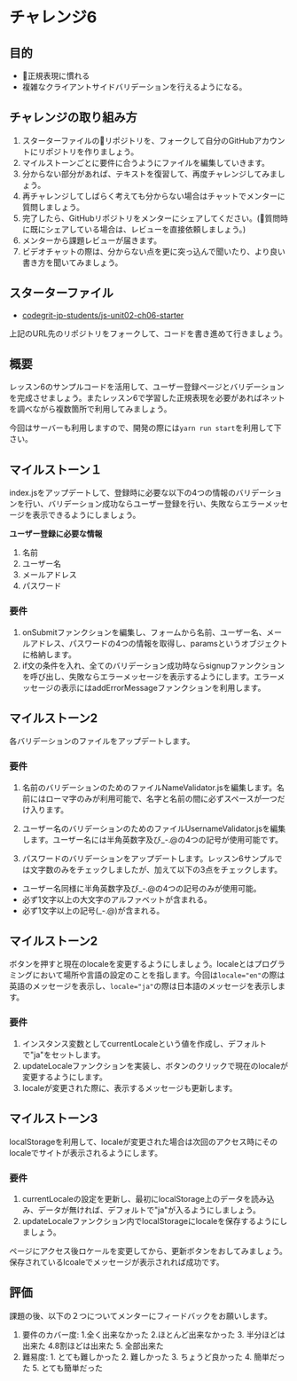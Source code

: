 # チャレンジ6

## 目的

- 正規表現に慣れる
- 複雑なクライアントサイドバリデーションを行えるようになる。

## チャレンジの取り組み方

1. スターターファイルのリポジトリを、フォークして自分のGitHubアカウントにリポジトリを作りましょう。
2. マイルストーンごとに要件に合うようにファイルを編集していきます。
3. 分からない部分があれば、テキストを復習して、再度チャレンジしてみましょう。
4. 再チャレンジしてしばらく考えても分からない場合はチャットでメンターに質問しましょう。
5. 完了したら、GitHubリポジトリをメンターにシェアしてください。(質問時に既にシェアしている場合は、レビューを直接依頼しましょう。)
6. メンターから課題レビューが届きます。
7. ビデオチャットの際は、分からない点を更に突っ込んで聞いたり、より良い書き方を聞いてみましょう。

## スターターファイル

- [codegrit-jp-students/js-unit02-ch06-starter](https://github.com/codegrit-jp-students/js-unit02-ch06-starter)

上記のURL先のリポジトリをフォークして、コードを書き進めて行きましょう。

## 概要

レッスン6のサンプルコードを活用して、ユーザー登録ページとバリデーションを完成させましょう。またレッスン6で学習した正規表現を必要があればネットを調べながら複数箇所で利用してみましょう。

今回はサーバーも利用しますので、開発の際には`yarn run start`を利用して下さい。

## マイルストーン１

index.jsをアップデートして、登録時に必要な以下の4つの情報のバリデーションを行い、バリデーション成功ならユーザー登録を行い、失敗ならエラーメッセージを表示できるようにしましょう。

**ユーザー登録に必要な情報**

1. 名前
2. ユーザー名
3. メールアドレス
4. パスワード

### 要件

1. onSubmitファンクションを編集し、フォームから名前、ユーザー名、メールアドレス、パスワードの4つの情報を取得し、paramsというオブジェクトに格納します。
2. if文の条件を入れ、全てのバリデーション成功時ならsignupファンクションを呼び出し、失敗ならエラーメッセージを表示するようにします。エラーメッセージの表示にはaddErrorMessageファンクションを利用します。

## マイルストーン2

各バリデーションのファイルをアップデートします。

### 要件

1. 名前のバリデーションのためのファイルNameValidator.jsを編集します。名前にはローマ字のみが利用可能で、名字と名前の間に必ずスペースが一つだけ入ります。

2. ユーザー名のバリデーションのためのファイルUsernameValidator.jsを編集します。ユーザー名には半角英数字及び_-.@の4つの記号が使用可能です。

3. パスワードのバリデーションをアップデートします。レッスン6サンプルでは文字数のみをチェックしましたが、加えて以下の3点をチェックします。

- ユーザー名同様に半角英数字及び_-.@の4つの記号のみが使用可能。
- 必ず1文字以上の大文字のアルファベットが含まれる。
- 必ず1文字以上の記号(_-.@)が含まれる。


## マイルストーン2

ボタンを押すと現在のlocaleを変更するようにしましょう。localeとはプログラミングにおいて場所や言語の設定のことを指します。今回は`locale="en"`の際は英語のメッセージを表示し、`locale="ja"`の際は日本語のメッセージを表示します。

### 要件

1. インスタンス変数としてcurrentLocaleという値を作成し、デフォルトで"ja"をセットします。
2. updateLocaleファンクションを実装し、ボタンのクリックで現在のlocaleが変更するようにします。
3. localeが変更された際に、表示するメッセージも更新します。

## マイルストーン3

localStorageを利用して、localeが変更された場合は次回のアクセス時にそのlocaleでサイトが表示されるようにします。

### 要件

1. currentLocaleの設定を更新し、最初にlocalStorage上のデータを読み込み、データが無ければ、デフォルトで"ja"が入るようにしましょう。
2. updateLocaleファンクション内でlocalStorageにlocaleを保存するようにしましょう。

ページにアクセス後ロケールを変更してから、更新ボタンをおしてみましょう。保存されているlcoaleでメッセージが表示されれば成功です。

## 評価

課題の後、以下の２つについてメンターにフィードバックをお願いします。

1. 要件のカバー度: 1.全く出来なかった 2.ほとんど出来なかった 3. 半分ほどは出来た 4.8割ほどは出来た 5. 全部出来た
2. 難易度: 1. とても難しかった 2. 難しかった 3. ちょうど良かった 4. 簡単だった 5. とても簡単だった
